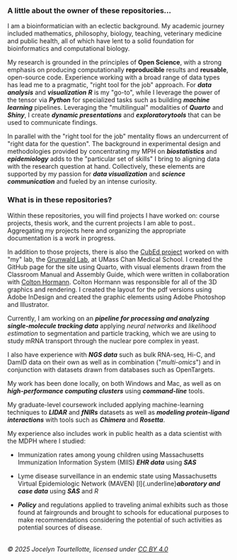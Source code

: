 ### A little about the owner of these repositories...

I am a bioinformatician with an eclectic background. My academic journey included mathematics, philosophy, biology, teaching, veterinary medicine and public health, all of which have lent to a solid foundation for bioinformatics and computational biology.

My research is grounded in the principles of **Open Science**, with a strong emphasis on producing computationally **reproducible** results and **reusable**, open-source code. Experience working with a broad range of data types has lead me to a pragmatic, "right tool for the job" approach. For ***data analysis*** and ***visualization*** ***R*** is my "go-to", while I leverage the power of the tensor via ***Python*** for specialized tasks such as building ***machine learning*** pipelines. Leveraging the "multilingual" modalities of ***Quarto*** and ***Shiny***, I create ***dynamic presentations*** and ***exploratorytools*** that can be used to communicate findings.

In parallel with the "right tool for the job" mentality flows an undercurrent of "right data for the question". The background in experimental design and methodologies provided by concentrating my MPH on ***biostatistics*** and ***epidemiology*** adds to the "particular set of skills" I bring to aligning data with the research question at hand. Collectively, these elements are supported by my passion for ***data visualization*** and ***science communication*** and fueled by an intense curiosity.

### What is in these repositories?

Within these repositories, you will find projects I have worked on: course projects, thesis work, and the current projects I am able to post..\
Aggregating my projects here and organizing the appropriate documentation is a work in progress.

In addition to those projects, there is also the [CubEd project](https://grunwald-lab-umass.github.io/CubEd/) worked on with "my" lab, the [Grunwald Lab](https://www.umassmed.edu/grunwaldlab/), at UMass Chan Medical School. I created the GitHub page for the site using Quarto, with visual elements drawn from the Classroom Manual and Assembly Guide, which were written in collaboration with [Colton Hormann](https://github.com/SiberFreak). Colton Hormann was responsible for all of the 3D graphics and rendering. I created the layout for the pdf versions using Adobe InDesign and created the graphic elements using Adobe Photoshop and Illustrator.

Currently, I am working on an ***pipeline for processing and analyzing single-molecule tracking data*** applying *neural networks* and *likelihood estimation* to segmentation and particle tracking, which we are using to study mRNA transport through the nuclear pore complex in yeast.

I also have experience with ***NGS data*** such as bulk RNA-seq, Hi-C, and DamID data on their own as well as in combination ("*multi-omics*") and in conjunction with datasets drawn from databases such as OpenTargets.

My work has been done locally, on both Windows and Mac, as well as on ***high-performance computing clusters*** using ***command-line*** tools.

My graduate-level coursework included applying machine-learning techniques to ***LIDAR*** and ***fNIRs*** datasets as well as ***modeling protein-ligand interactions*** with tools such as ***Chimera*** and ***Rosetta***.

My experience also includes work in public health as a data scientist with the MDPH where I studied:

-   Immunization rates among young children using Massachusetts Immunization Information System (MIIS) ***EHR data*** using ***SAS***

-   Lyme disease surveillance in an endemic state using Massachusetts Virtual Epidemiologic Network (MAVEN) [l]{.underline}***aboratory and case data*** using ***SAS*** and *R*

-   ***Policy*** and regulations applied to traveling animal exhibits such as those found at fairgrounds and brought to schools for educational purposes to make recommendations considering the potential of such activities as potential sources of disease.

    ###### 

###### © 2025 Jocelyn Tourtellotte, licensed under [CC BY 4.0](https://creativecommons.org/licenses/by/4.0/)